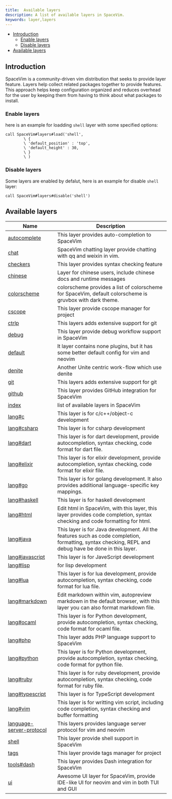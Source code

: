 ```yaml
---
title:  Available layers
description: A list of available layers in SpaceVim.
keywords: layer,layers
---
```


<!-- vim-markdown-toc GFM -->

- [Introduction](#introduction)
  - [Enable layers](#enable-layers)
  - [Disable layers](#disable-layers)
- [Available layers](#available-layers)

<!-- vim-markdown-toc -->

## Introduction

SpaceVim is a community-driven vim distribution that seeks to provide layer feature.
Layers help collect related packages together to provide features.
This approach helps keep configuration organized and reduces overhead for the user by
keeping them from having to think about what packages to install.

### Enable layers

here is an example for loadding `shell` layer with some specified options:

```vim
call SpaceVim#layers#load('shell',
        \ {
        \ 'default_position' : 'top',
        \ 'default_height' : 30,
        \ }
        \ )
```

### Disable layers

Some layers are enabled by defalut, here is an example for disable `shell` layer:

```vim
call SpaceVim#layers#disable('shell')
```

<!-- SpaceVim layer list start -->

## Available layers

| Name                                                                              | Description                                                                                                                                           |
| --------------------------------------------------------------------------------- | ----------------------------------------------------------------------------------------------------------------------------------------------------- |
| [autocomplete](https://spacevim.org/layers/autocomplete/)                         | This layer provides auto-completion to SpaceVim                                                                                                       |
| [chat](https://spacevim.org/layers/chat/)                                         | SpaceVim chatting layer provide chatting with qq and weixin in vim.                                                                                   |
| [checkers](https://spacevim.org/layers/checkers/)                                 | This layer provides syntax checking feature                                                                                                           |
| [chinese](https://spacevim.org/layers/chinese/)                                   | Layer for chinese users, include chinese docs and runtime messages                                                                                    |
| [colorscheme](https://spacevim.org/layers/colorscheme/)                           | colorscheme provides a list of colorscheme for SpaceVim, default colorscheme is gruvbox with dark theme.                                              |
| [cscope](https://spacevim.org/layers/cscope/)                                     | This layer provide cscope manager for project                                                                                                         |
| [ctrlp](https://spacevim.org/layers/ctrlp/)                                       | This layers adds extensive support for git                                                                                                            |
| [debug](https://spacevim.org/layers/debug/)                                       | This layer provide debug workflow support in SpaceVim                                                                                                 |
| [default](https://spacevim.org/layers/default/)                                   | lt layer contains none plugins, but it has some better default config for vim and neovim                                                              |
| [denite](https://spacevim.org/layers/denite/)                                     | Another Unite centric work-flow which use denite                                                                                                      |
| [git](https://spacevim.org/layers/git/)                                           | This layers adds extensive support for git                                                                                                            |
| [github](https://spacevim.org/layers/github/)                                     | This layer provides GitHub integration for SpaceVim                                                                                                   |
| [index](https://spacevim.org/layers/index/)                                       | list of available layers in SpaceVim                                                                                                                  |
| [lang#c](https://spacevim.org/layers/lang/c/)                                     | This layer is for c/c++/object-c development                                                                                                          |
| [lang#csharp](https://spacevim.org/layers/lang/csharp/)                           | This layer is for csharp development                                                                                                                  |
| [lang#dart](https://spacevim.org/layers/lang/dart/)                               | This layer is for dart development, provide autocompletion, syntax checking, code format for dart file.                                               |
| [lang#elixir](https://spacevim.org/layers/lang/elixir/)                           | This layer is for elixir development, provide autocompletion, syntax checking, code format for elixir file.                                           |
| [lang#go](https://spacevim.org/layers/lang/go/)                                   | This layer is for golang development. It also provides additional language-specific key mappings.                                                     |
| [lang#haskell](https://spacevim.org/layers/lang/haskell/)                         | This layer is for haskell development                                                                                                                 |
| [lang#html](https://spacevim.org/layers/lang/html/)                               | Edit html in SpaceVim, with this layer, this layer provides code completion, syntax checking and code formatting for html.                            |
| [lang#java](https://spacevim.org/layers/lang/java/)                               | This layer is for Java development. All the features such as code completion, formatting, syntax checking, REPL and debug have be done in this layer. |
| [lang#javascript](https://spacevim.org/layers/lang/javascript/)                   | This layer is for JaveScript development                                                                                                              |
| [lang#lisp](https://spacevim.org/layers/lang/lisp/)                               | for lisp development                                                                                                                                  |
| [lang#lua](https://spacevim.org/layers/lang/lua/)                                 | This layer is for lua development, provide autocompletion, syntax checking, code format for lua file.                                                 |
| [lang#markdown](https://spacevim.org/layers/lang/markdown/)                       | Edit markdown within vim, autopreview markdown in the default browser, with this layer you can also format markdown file.                             |
| [lang#ocaml](https://spacevim.org/layers/lang/ocaml/)                             | This layer is for Python development, provide autocompletion, syntax checking, code format for ocaml file.                                            |
| [lang#php](https://spacevim.org/layers/lang/php/)                                 | This layer adds PHP language support to SpaceVim                                                                                                      |
| [lang#python](https://spacevim.org/layers/lang/python/)                           | This layer is for Python development, provide autocompletion, syntax checking, code format for python file.                                           |
| [lang#ruby](https://spacevim.org/layers/lang/ruby/)                               | This layer is for ruby development, provide autocompletion, syntax checking, code format for ruby file.                                               |
| [lang#typescript](https://spacevim.org/layers/lang/typescript/)                   | This layer is for TypeScript development                                                                                                              |
| [lang#vim](https://spacevim.org/layers/lang/vim/)                                 | This layer is for writting vim script, including code completion, syntax checking and buffer formatting                                               |
| [language-server-protocol](https://spacevim.org/layers/language-server-protocol/) | This layers provides language server protocol for vim and neovim                                                                                      |
| [shell](https://spacevim.org/layers/shell/)                                       | This layer provide shell support in SpaceVim                                                                                                          |
| [tags](https://spacevim.org/layers/tags/)                                         | This layer provide tags manager for project                                                                                                           |
| [tools#dash](https://spacevim.org/layers/tools/dash/)                             | This layer provides Dash integration for SpaceVim                                                                                                     |
| [ui](https://spacevim.org/layers/ui/)                                             | Awesome UI layer for SpaceVim, provide IDE-like UI for neovim and vim in both TUI and GUI                                                             |

<!-- SpaceVim layer list end -->

<!-- vim:set nowrap: -->
